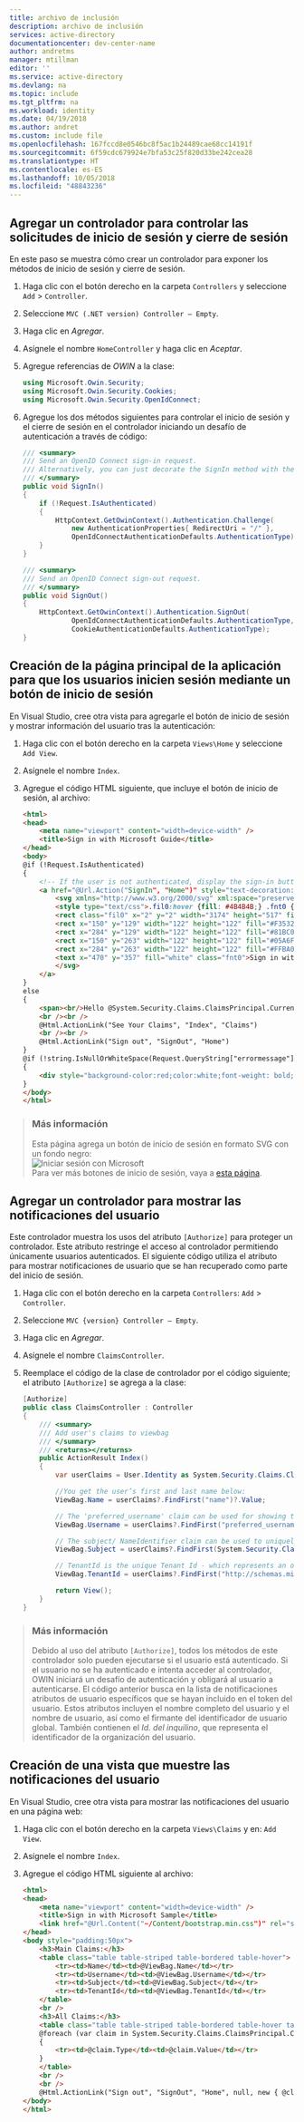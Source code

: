 ```yaml
---
title: archivo de inclusión
description: archivo de inclusión
services: active-directory
documentationcenter: dev-center-name
author: andretms
manager: mtillman
editor: ''
ms.service: active-directory
ms.devlang: na
ms.topic: include
ms.tgt_pltfrm: na
ms.workload: identity
ms.date: 04/19/2018
ms.author: andret
ms.custom: include file
ms.openlocfilehash: 167fccd8e0546bc8f5ac1b24489cae68cc14191f
ms.sourcegitcommit: 6f59cdc679924e7bfa53c25f820d33be242cea28
ms.translationtype: HT
ms.contentlocale: es-ES
ms.lasthandoff: 10/05/2018
ms.locfileid: "48843236"
---
```

## <a name="add-a-controller-to-handle-sign-in-and-sign-out-requests"></a>Agregar un controlador para controlar las solicitudes de inicio de sesión y cierre de sesión

En este paso se muestra cómo crear un controlador para exponer los métodos de inicio de sesión y cierre de sesión.

1.  Haga clic con el botón derecho en la carpeta `Controllers` y seleccione `Add` > `Controller`.
2.  Seleccione `MVC (.NET version) Controller – Empty`.
3.  Haga clic en *Agregar*.
4.  Asígnele el nombre `HomeController` y haga clic en *Aceptar*.
5.  Agregue referencias de *OWIN* a la clase:

    ```csharp
    using Microsoft.Owin.Security;
    using Microsoft.Owin.Security.Cookies;
    using Microsoft.Owin.Security.OpenIdConnect;
    ```
    
6. Agregue los dos métodos siguientes para controlar el inicio de sesión y el cierre de sesión en el controlador iniciando un desafío de autenticación a través de código:
    
    ```csharp
    /// <summary>
    /// Send an OpenID Connect sign-in request.
    /// Alternatively, you can just decorate the SignIn method with the [Authorize] attribute
    /// </summary>
    public void SignIn()
    {
        if (!Request.IsAuthenticated)
        {
            HttpContext.GetOwinContext().Authentication.Challenge(
                new AuthenticationProperties{ RedirectUri = "/" },
                OpenIdConnectAuthenticationDefaults.AuthenticationType);
        }
    }
    
    /// <summary>
    /// Send an OpenID Connect sign-out request.
    /// </summary>
    public void SignOut()
    {
        HttpContext.GetOwinContext().Authentication.SignOut(
                OpenIdConnectAuthenticationDefaults.AuthenticationType,
                CookieAuthenticationDefaults.AuthenticationType);
    }
    ```

## <a name="create-the-apps-home-page-to-sign-in-users-via-a-sign-in-button"></a>Creación de la página principal de la aplicación para que los usuarios inicien sesión mediante un botón de inicio de sesión

En Visual Studio, cree otra vista para agregarle el botón de inicio de sesión y mostrar información del usuario tras la autenticación:

1.  Haga clic con el botón derecho en la carpeta `Views\Home` y seleccione `Add View`.
2.  Asígnele el nombre `Index`.
3.  Agregue el código HTML siguiente, que incluye el botón de inicio de sesión, al archivo:

    ```html
    <html>
    <head>
        <meta name="viewport" content="width=device-width" />
        <title>Sign in with Microsoft Guide</title>
    </head>
    <body>
    @if (!Request.IsAuthenticated)
    {
        <!-- If the user is not authenticated, display the sign-in button -->
        <a href="@Url.Action("SignIn", "Home")" style="text-decoration: none;">
            <svg xmlns="http://www.w3.org/2000/svg" xml:space="preserve" width="300px" height="50px" viewBox="0 0 3278 522" class="SignInButton">
            <style type="text/css">.fil0:hover {fill: #4B4B4B;} .fnt0 {font-size: 260px;font-family: 'Segoe UI Semibold', 'Segoe UI'; text-decoration: none;}</style>
            <rect class="fil0" x="2" y="2" width="3174" height="517" fill="black" />
            <rect x="150" y="129" width="122" height="122" fill="#F35325" />
            <rect x="284" y="129" width="122" height="122" fill="#81BC06" />
            <rect x="150" y="263" width="122" height="122" fill="#05A6F0" />
            <rect x="284" y="263" width="122" height="122" fill="#FFBA08" />
            <text x="470" y="357" fill="white" class="fnt0">Sign in with Microsoft</text>
            </svg>
        </a>
    }
    else
    {
        <span><br/>Hello @System.Security.Claims.ClaimsPrincipal.Current.FindFirst("name").Value;</span>
        <br /><br />
        @Html.ActionLink("See Your Claims", "Index", "Claims")
        <br /><br />
        @Html.ActionLink("Sign out", "SignOut", "Home")
    }
    @if (!string.IsNullOrWhiteSpace(Request.QueryString["errormessage"]))
    {
        <div style="background-color:red;color:white;font-weight: bold;">Error: @Request.QueryString["errormessage"]</div>
    }
    </body>
    </html>
    ```

<!--start-collapse-->
> ### <a name="more-information"></a>Más información
> Esta página agrega un botón de inicio de sesión en formato SVG con un fondo negro:<br/>![Iniciar sesión con Microsoft](media/active-directory-develop-guidedsetup-aspnetwebapp-use/aspnetsigninbuttonsample.png)<br/> Para ver más botones de inicio de sesión, vaya a [esta página](https://docs.microsoft.com/azure/active-directory/develop/active-directory-branding-guidelines "Directrices de personalización de marca").
<!--end-collapse-->

## <a name="add-a-controller-to-display-users-claims"></a>Agregar un controlador para mostrar las notificaciones del usuario
Este controlador muestra los usos del atributo `[Authorize]` para proteger un controlador. Este atributo restringe el acceso al controlador permitiendo únicamente usuarios autenticados. El siguiente código utiliza el atributo para mostrar notificaciones de usuario que se han recuperado como parte del inicio de sesión.

1.  Haga clic con el botón derecho en la carpeta `Controllers`: `Add` > `Controller`.
2.  Seleccione `MVC {version} Controller – Empty`.
3.  Haga clic en *Agregar*.
4.  Asígnele el nombre `ClaimsController`.
5.  Reemplace el código de la clase de controlador por el código siguiente; el atributo `[Authorize]` se agrega a la clase:

    ```csharp
    [Authorize]
    public class ClaimsController : Controller
    {
        /// <summary>
        /// Add user's claims to viewbag
        /// </summary>
        /// <returns></returns>
        public ActionResult Index()
        {
            var userClaims = User.Identity as System.Security.Claims.ClaimsIdentity;
    
            //You get the user’s first and last name below:
            ViewBag.Name = userClaims?.FindFirst("name")?.Value;
    
            // The 'preferred_username' claim can be used for showing the username
            ViewBag.Username = userClaims?.FindFirst("preferred_username")?.Value;
    
            // The subject/ NameIdentifier claim can be used to uniquely identify the user across the web
            ViewBag.Subject = userClaims?.FindFirst(System.Security.Claims.ClaimTypes.NameIdentifier)?.Value;
    
            // TenantId is the unique Tenant Id - which represents an organization in Azure AD
            ViewBag.TenantId = userClaims?.FindFirst("http://schemas.microsoft.com/identity/claims/tenantid")?.Value;
    
            return View();
        }
    }
    ```

<!--start-collapse-->
> ### <a name="more-information"></a>Más información
> Debido al uso del atributo `[Authorize]`, todos los métodos de este controlador solo pueden ejecutarse si el usuario está autenticado. Si el usuario no se ha autenticado e intenta acceder al controlador, OWIN iniciará un desafío de autenticación y obligará al usuario a autenticarse. El código anterior busca en la lista de notificaciones atributos de usuario específicos que se hayan incluido en el token del usuario. Estos atributos incluyen el nombre completo del usuario y el nombre de usuario, así como el firmante del identificador de usuario global. También contienen el *Id. del inquilino*, que representa el identificador de la organización del usuario. 
<!--end-collapse-->

## <a name="create-a-view-to-display-the-users-claims"></a>Creación de una vista que muestre las notificaciones del usuario

En Visual Studio, cree otra vista para mostrar las notificaciones del usuario en una página web:

1.  Haga clic con el botón derecho en la carpeta `Views\Claims` y en: `Add View`.
2.  Asígnele el nombre `Index`.
3.  Agregue el código HTML siguiente al archivo:

    ```html
    <html>
    <head>
        <meta name="viewport" content="width=device-width" />
        <title>Sign in with Microsoft Sample</title>
        <link href="@Url.Content("~/Content/bootstrap.min.css")" rel="stylesheet" type="text/css" />
    </head>
    <body style="padding:50px">
        <h3>Main Claims:</h3>
        <table class="table table-striped table-bordered table-hover">
            <tr><td>Name</td><td>@ViewBag.Name</td></tr>
            <tr><td>Username</td><td>@ViewBag.Username</td></tr>
            <tr><td>Subject</td><td>@ViewBag.Subject</td></tr>
            <tr><td>TenantId</td><td>@ViewBag.TenantId</td></tr>
        </table>
        <br />
        <h3>All Claims:</h3>
        <table class="table table-striped table-bordered table-hover table-condensed">
        @foreach (var claim in System.Security.Claims.ClaimsPrincipal.Current.Claims)
        {
            <tr><td>@claim.Type</td><td>@claim.Value</td></tr>
        }
        </table>
        <br />
        <br />
        @Html.ActionLink("Sign out", "SignOut", "Home", null, new { @class = "btn btn-primary" })
    </body>
    </html>
    ```

